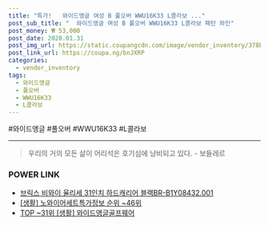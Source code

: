 ```yaml
--- 
title: "특가!   와이드앵글 여성 B 풀오버 WWU16K33 L콜라보 ..." 
post_sub_title: "  와이드앵글 여성 B 풀오버 WWU16K33 L콜라보 패턴 와인" 
post_money: ₩ 53,000 
post_date: 2020.01.31 
post_img_url: https://static.coupangcdn.com/image/vendor_inventory/378b/8c2736d00577fa807bc2a76e221baa36635b55142cfead7efd702ad8f83b.jpg 
post_link_url: https://coupa.ng/bnJXRP 
categories: 
  - vendor_inventory 
tags: 
  - 와이드앵글 
  - 풀오버 
  - WWU16K33 
  - L콜라보 
--- 
```

  #와이드앵글 #풀오버 #WWU16K33 #L콜라보 
<hr> 

> 우리의 거의 모든 삶이 어리석은 호기심에 낭비되고 있다. - 보들레르 


### POWER LINK

* <a href="https://blog.naver.com/sakai111/221783997308" target="_blank">브릭스 비와이 율리세 31인치 하드캐리어 블랙BR-B1Y08432.001</a>
* <a href="https://blog.naver.com/sakai111/221775856075" target="_blank"> [생활] 노와이어세트특가정보 순위 ~46위</a>
* <a href="https://blog.naver.com/fasyy4321/221777025504" target="_blank"> TOP ~31위 [생활] 와이드앵글골프웨어</a>
